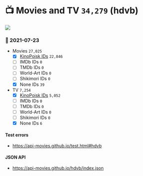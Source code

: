 # :tv: Movies and TV `34,279` (hdvb)

<a href="https://API-Movies.github.io"><img src="https://API-Movies.github.io/banner.png?cache"></a>

### :date: 2021-07-23
- Movies `27,025`
  - [x] <a href="https://API-Movies.github.io/hdvb/movie_kinopoisk_ids.json">KinoPoisk IDs</a> `22,846`
  - [ ] IMDb IDs `0`
  - [ ] TMDb IDs `0`
  - [ ] World-Art IDs `0`
  - [ ] Shikimori IDs `0`
  - [x] None IDs `39`
- TV `7,254`
  - [x] <a href="https://API-Movies.github.io/hdvb/tv_kinopoisk_ids.json">KinoPoisk IDs</a> `5,052`
  - [ ] IMDb IDs `0`
  - [ ] TMDb IDs `0`
  - [ ] World-Art IDs `0`
  - [ ] Shikimori IDs `0`
  - [x] None IDs `6`
#### Test errors
- <a href='https://api-movies.github.io/test.html#hdvb'>https://api-movies.github.io/test.html#hdvb</a>
#### JSON API
- <a href='https://api-movies.github.io/hdvb/index.json'>https://api-movies.github.io/hdvb/index.json</a>
